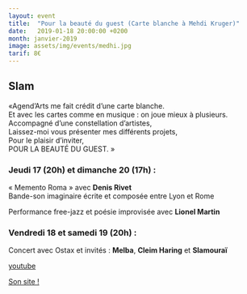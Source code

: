 ```yaml
---
layout: event
title:  "Pour la beauté du guest (Carte blanche à Mehdi Kruger)"
date:   2019-01-18 20:00:00 +0200
month: janvier-2019
image: assets/img/events/medhi.jpg
tarif: 8€
---
```


## Slam

«Agend’Arts me fait crédit d’une carte blanche.  
Et avec les cartes comme en musique : on joue mieux à plusieurs.  
Accompagné d’une constellation d’artistes,  
Laissez-moi vous présenter mes différents projets,  
Pour le plaisir d’inviter,  
POUR LA BEAUTÉ DU GUEST. »

### Jeudi 17 (20h) et dimanche 20 (17h) :  
« Memento Roma » avec **Denis Rivet**  
Bande-son imaginaire écrite et composée entre Lyon et Rome  
  
Performance free-jazz et poésie improvisée avec **Lionel Martin**

### Vendredi 18 et samedi 19 (20h) :  
Concert avec Ostax et invités : **Melba**, **Cleim Haring** et **Slamouraï**

[youtube](https://www.youtube.com/watch?v=c2ZkgqfjU_0&w=729&h=410)

[Son site !](http://mehdikruger.com/)
